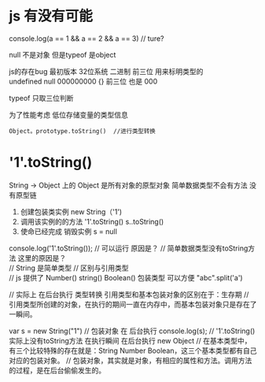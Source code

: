 # js  有没有可能
 
 console.log(a == 1 && a == 2 && a == 3) // ture?

  null 不是对象  但是typeof 是object

  js的存在bug   最初版本 32位系统
  二进制   前三位 用来标明类型的  
  undefined  null   000000000
  {} 前三位 也是 000   

  typeof  只取三位判断 


  为了性能考虑 低位存储变量的类型信息   

    Object。prototype.toString()  //进行类型转换

# '1'.toString()
 String -> Object 上的
 Object  是所有对象的原型对象
 简单数据类型不会有方法   没有原型链
 1. 创建包装类实例  new String（'1')
 2. 调用该实例的的方法  '1'.toString()  s..toString()
 3. 使命已经完成  销毁实例  s = null  

console.log('1'.toString()); //  可以运行  原因是？
//  简单数据类型没有toString方法  这里的原因是？  
// String 是简单类型
//  区别与引用类型  
//  js  提供了  Number() string() Boolean()  包装类型   可以方便 "abc".split('a')

// 实际上 在后台执行 类型转换 引用类型和基本包装对象的区别在于：生存期
// 引用类型所创建的对象，在执行的期间一直在内存中，而基本包装对象只是存在了一瞬间。

var s = new String("1")  // 包装对象 在 后台执行
console.log(s); // '1'.toString()  实际上没有toString方法   在执行瞬间 在后台执行 new Object
// 在基本类型中，有三个比较特殊的存在就是：String Number Boolean，这三个基本类型都有自己对应的包装对象。
// 包装对象，其实就是对象，有相应的属性和方法。调用方法的过程，是在后台偷偷发生的。